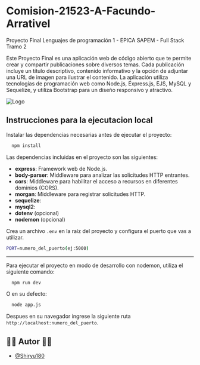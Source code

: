# Comision-21523-A-Facundo-Arrativel
Proyecto Final Lenguajes de programación 1 - EPICA SAPEM - Full Stack Tramo 2

Este Proyecto Final es una aplicación web de código abierto que te permite crear y compartir publicaciones sobre diversos temas. Cada publicación incluye un título descriptivo, contenido informativo y la opción de adjuntar una URL de imagen para ilustrar el contenido. La aplicación utiliza tecnologías de programación web como Node.js, Express.js, EJS, MySQL y Sequelize, y utiliza Bootstrap para un diseño responsivo y atractivo.

![Logo](https://qualitapps.com/wp-content/uploads/2023/02/102.png)

## Instrucciones para la ejecutacion local

Instalar las dependencias necesarias antes de ejecutar el proyecto:

```bash
  npm install
```

Las dependencias incluidas en el proyecto son las siguientes:

- **express**: Framework web de Node.js.
- **body-parser**: Middleware para analizar las solicitudes HTTP entrantes.
- **cors**: Middleware para habilitar el acceso a recursos en diferentes dominios (CORS).
- **morgan**: Middleware para registrar solicitudes HTTP.
- **sequelize**:
- **mysql2**:
- **dotenv** (opcional)
- **nodemon** (opcional)

Crea un archivo `.env` en la raíz del proyecto y configura el puerto que vas a utilizar.

```bash
PORT=numero_del_puerto(ej:5000)
```

------------------------------------------------------------------------------------------


Para ejecutar el proyecto en modo de desarrollo con nodemon, utiliza el siguiente comando:

```bash
  npm run dev
```

O en su defecto:

```bash
  node app.js
```

Despues en su navegador ingrese la siguiente ruta `http://localhost:numero_del_puerto`.

## 👨‍💻 Autor 👨‍💻

- [@Shiryu180](https://github.com/Shiryu180)